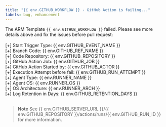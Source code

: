 ```yaml
---
title: "{{ env.GITHUB_WORKFLOW }} - GitHub Action is failing..."
labels: bug, enhancement
---
```


The ARM Template `{{ env.GITHUB_WORKFLOW }}` failed. Please see more details above and fix the issues before pull request:
</br></br>
[+] Start Trigger Type: {{ env.GITHUB_EVENT_NAME }} </br>
[+] Branch Code: {{ env.GITHUB_REF_NAME }}</br>
[+] Code Repository: {{ env.GITHUB_REPOSITORY }}</br>
[+] GitHub Action Job: {{ env.GITHUB_JOB }}</br>
[+] GitHub Action Started by: {{ env.GITHUB_ACTOR }}</br>
[+] Execution Attempt before fail: {{ env.GITHUB_RUN_ATTEMPT }}</br>
[+] Agent Type: {{ env.RUNNER_NAME }}</br>
[+] Agent OS: {{ env.RUNNER_OS }}</br>
[+] OS Architecture: {{ env.RUNNER_ARCH }}</br>
[+] Log Retention in Days: {{ env.GITHUB_RETENTION_DAYS }}</br>
</br>
>**Note**
> See {{ env.GITHUB_SERVER_URL }}/{{ env.GITHUB_REPOSITORY }}/actions/runs/{{ env.GITHUB_RUN_ID }} for more information.
